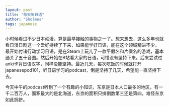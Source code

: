 ```yaml
---
layout: post
title: "每天听日语"
author: "Sholmes"
tags: japanese  
---
```


小时候看过不少日本动漫，算是最早接触的事物之一了。想来想去，这么多年也就看日漫日剧这一个爱好持续了下来，如果能学好日语，能在这个领域精进不少。
最开始付诸行动学习日语，是在Steam上玩儿了一款平假名和片假名的游戏，基本通关了五十音图。然后开始在B站看大家的日语，可惜没有坚持下来。后来尝试过anki卡背日语汉字，同样没能坚持。最近几天，每次吃饭的时候就打开japanesepod101，听日语学习的podcast，倒是坚持了几天，希望能一直坚持下去。

今天中午的podcast听到了一个有趣的小知识，东京是日本人口最多的地区，有一千二百万人，面积最大的是北海道，东京的面积只排倒数第三还是第四，难怪东京如此拥挤。



